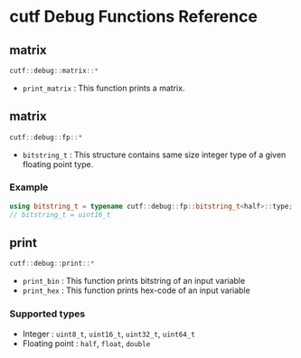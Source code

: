 # cutf Debug Functions Reference

## matrix
```cpp
cutf::debug::matrix::*
```
- `print_matrix` : This function prints a matrix.

## matrix
```cpp
cutf::debug::fp::*
```

- `bitstring_t` : This structure contains same size integer type of a given floating point type.

### Example
```cpp
using bitstring_t = typename cutf::debug::fp::bitstring_t<half>::type;
// bitstring_t = uint16_t
```

## print
```cpp
cutf::debug::print::*
```

- `print_bin` : This function prints bitstring of an input variable
- `print_hex` : This function prints hex-code of an input variable

### Supported types
- Integer : `uint8_t`, `uint16_t`, `uint32_t`, `uint64_t`
- Floating point : `half`, `float`, `double`
